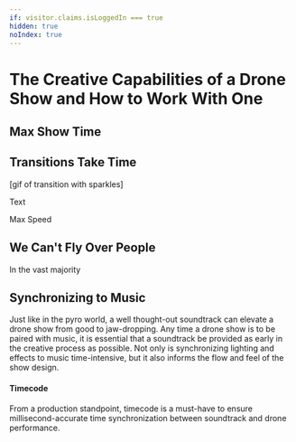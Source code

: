 ```yaml
---
if: visitor.claims.isLoggedIn === true
hidden: true
noIndex: true
---
```


# The Creative Capabilities of a Drone Show and How to Work With One

## Max Show Time

## Transitions Take Time



\[gif of transition with sparkles]

Text

Max Speed

## We Can't Fly Over People

In the vast majority&#x20;

## Synchronizing to Music

Just like in the pyro world, a well thought-out soundtrack can elevate a drone show from good to jaw-dropping. Any time a drone show is to be paired with music, it is essential that a soundtrack be provided as early in the creative process as possible. Not only is synchronizing lighting and effects to music time-intensive, but it also informs the flow and feel of the show design.&#x20;

#### Timecode&#x20;

From a production standpoint, timecode is a must-have to ensure millisecond-accurate time synchronization between soundtrack and drone performance.&#x20;



